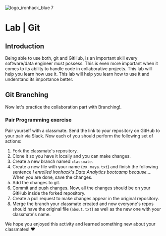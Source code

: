 
![logo_ironhack_blue 7](https://user-images.githubusercontent.com/23629340/40541063-a07a0a8a-601a-11e8-91b5-2f13e4e6b441.png)

# Lab | Git

## Introduction

Being able to use both, git and GitHub, is an important skill every software/data engineer must possess. This is even more important when it comes to its ability to handle code in collaborative projects. This lab will help you learn how use it. This lab will help you learn how to use it and understand its importance better.

## Git Branching

Now let's practice the collaboration part with Branching!.

### Pair Programming exercise

Pair yourself with a classmate. Send the link to your repository on GitHub to your pair via Slack. Now each of you should perform the following set of actions:

1. Fork the classmate's repository.
2. Clone it so you have it locally and you can make changes.
3. Create a new branch named `classmate`.
4. Create a new file with your name (ex. `maya.txt`) and finish the following sentence _I enrolled Ironhack's Data Analytics bootcamp because..._. When you are done, save the changes.
5. Add the changes to git.
6. Commit and push changes. Now, all the changes should be on your GitHub inside the forked repository.
7. Create a pull request to make changes appear in the original repository.
8. Merge the branch your classmate created and now everyone's repos should have the original file (`about.txt`) as well as the new one with your classmate's name.

We hope you enjoyed this activity and learned something new about your classmates! :heart:
